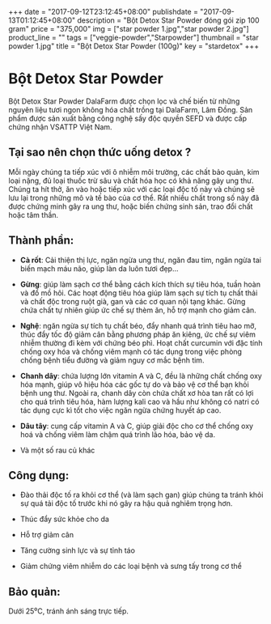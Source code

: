 +++
date = "2017-09-12T23:12:45+08:00"
publishdate = "2017-09-13T01:12:45+08:00"
description = "Bột Detox Star Powder đóng gói zip 100 gram"
price = "375,000"
img = ["star powder 1.jpg","star powder 2.jpg"]
product_line = ""
tags = ["veggie-powder","Starpowder"]
thumbnail = "star powder 1.jpg"
title = "Bột Detox Star Powder (100g)"
key = "stardetox"
+++

# Bột Detox Star Powder

Bột Detox Star Powder DalaFarm được chọn lọc và chế biến từ những nguyên liệu 
tươi ngon không hóa chất trồng tại DalaFarm, Lâm Đồng. Sản phẩm được 
sản xuất bằng công nghệ sấy độc quyền SEFD và được cấp chứng nhận 
VSATTP Việt Nam.


## Tại sao nên chọn thức uống detox ?
Mỗi ngày chúng ta tiếp xúc với ô nhiễm môi trường,  các chất bảo quản, kim loại nặng, đủ loại thuốc trừ sâu  và chất hóa học có khả năng gây ung thư. Chúng ta hít thở, ăn vào hoặc tiếp xúc với các loại độc  tố này và chúng sẽ lưu lại trong những mô và tế bào  của cơ thể. Rất nhiều chất trong số này đã được chứng minh gây ra ung thư, hoặc biến chứng sinh sản, trao đổi chất hoặc tâm thần. 

## Thành phần: 
* **Cà rốt**: Cải thiện thị lực, ngăn ngừa ung thư, ngăn đau tim, 
ngăn ngừa tai biến mạch máu não, giúp làn da luôn tươi 
đẹp…

* **Gừng**: giúp làm sạch cơ thể bằng cách kích thích sự tiêu
hóa, tuần hoàn và đổ mồ hôi. Các hoạt động tiêu hóa giúp 
làm sạch sự tích tụ chất thải và chất độc trong ruột già, 
gan và các cơ quan nội tạng khác. Gừng chứa chất tự 
nhiên giúp ức chế sự thèm ăn, hỗ trợ mạnh cho giảm cân.

* **Nghệ**: ngăn ngừa sự tích tụ chất béo, đẩy nhanh quá trình 
tiêu hao mỡ, thúc đẩy tốc độ giảm cân bằng phương pháp 
ăn kiêng, ức chế sự viêm nhiễm thường đi kèm với chứng 
béo phì. Hoạt chất curcumin với đặc tính chống oxy hóa 
và chống viêm mạnh có tác dụng trong việc phòng chống 
bệnh tiểu đường và giảm nguy cơ mắc bệnh tim.

* **Chanh dây**: chứa lượng lớn vitamin A và C, đều là những 
chất chống oxy hóa mạnh, giúp vô hiệu hóa các gốc tự do 
và bảo vệ cơ thể bạn khỏi bệnh ung thư. Ngoài ra, chanh 
dây còn chứa chất xơ hòa tan rất có lợi cho quá trình tiêu 
hóa, hàm lượng kali cao và hầu như không có natri có tác 
dụng cực kì tốt cho việc ngăn ngừa chứng huyết áp cao.

* **Dâu tây**: cung cấp vitamin A và C, giúp giải độc cho cơ thể 
chống oxy hoá và chống viêm làm chậm quá trình lão hóa, 
bảo vệ da.

* Và một số rau củ khác

## Công dụng: 

* Đào thải độc tố ra khỏi cơ thể (và làm sạch gan) giúp chúng ta tránh khỏi sự quá tải độc tố trước khi nó  gây ra hậu quả nghiêm trọng hơn.

* Thúc đẩy sức khỏe cho da

* Hỗ trợ giảm cân

* Tăng cường sinh lực và sự tỉnh táo

* Giảm chứng viêm nhiễm do các loại bệnh và sưng tấy trong cơ thể

## Bảo quản: 
Dưới 25⁰C, tránh ánh sáng trực tiếp.
